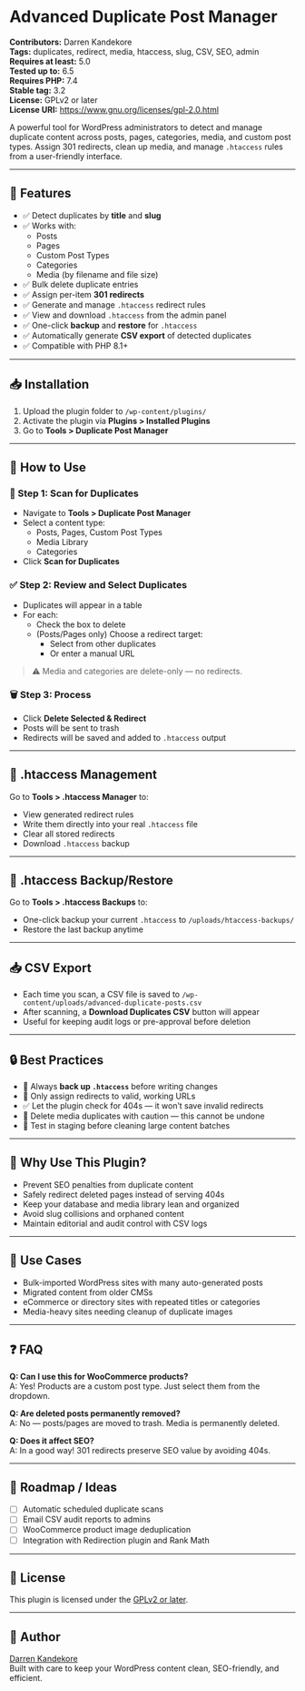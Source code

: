 # Advanced Duplicate Post Manager

**Contributors:** Darren Kandekore  
**Tags:** duplicates, redirect, media, htaccess, slug, CSV, SEO, admin  
**Requires at least:** 5.0  
**Tested up to:** 6.5  
**Requires PHP:** 7.4  
**Stable tag:** 3.2  
**License:** GPLv2 or later  
**License URI:** https://www.gnu.org/licenses/gpl-2.0.html  

A powerful tool for WordPress administrators to detect and manage duplicate content across posts, pages, categories, media, and custom post types. Assign 301 redirects, clean up media, and manage `.htaccess` rules from a user-friendly interface.

---

## 🔧 Features

- ✅ Detect duplicates by **title** and **slug**
- ✅ Works with:
  - Posts
  - Pages
  - Custom Post Types
  - Categories
  - Media (by filename and file size)
- ✅ Bulk delete duplicate entries
- ✅ Assign per-item **301 redirects**
- ✅ Generate and manage `.htaccess` redirect rules
- ✅ View and download `.htaccess` from the admin panel
- ✅ One-click **backup** and **restore** for `.htaccess`
- ✅ Automatically generate **CSV export** of detected duplicates
- ✅ Compatible with PHP 8.1+

---

## 📥 Installation

1. Upload the plugin folder to `/wp-content/plugins/`
2. Activate the plugin via **Plugins > Installed Plugins**
3. Go to **Tools > Duplicate Post Manager**

---

## 🚀 How to Use

### 📍 Step 1: Scan for Duplicates

- Navigate to **Tools > Duplicate Post Manager**
- Select a content type:
  - Posts, Pages, Custom Post Types
  - Media Library
  - Categories
- Click **Scan for Duplicates**

### ✅ Step 2: Review and Select Duplicates

- Duplicates will appear in a table
- For each:
  - Check the box to delete
  - (Posts/Pages only) Choose a redirect target:
    - Select from other duplicates
    - Or enter a manual URL

> ⚠️ Media and categories are delete-only — no redirects.

### 🗑️ Step 3: Process

- Click **Delete Selected & Redirect**
- Posts will be sent to trash
- Redirects will be saved and added to `.htaccess` output

---

## 📜 .htaccess Management

Go to **Tools > .htaccess Manager** to:

- View generated redirect rules
- Write them directly into your real `.htaccess` file
- Clear all stored redirects
- Download `.htaccess` backup

---

## 💾 .htaccess Backup/Restore

Go to **Tools > .htaccess Backups** to:

- One-click backup your current `.htaccess` to `/uploads/htaccess-backups/`
- Restore the last backup anytime

---

## 📥 CSV Export

- Each time you scan, a CSV file is saved to `/wp-content/uploads/advanced-duplicate-posts.csv`
- After scanning, a **Download Duplicates CSV** button will appear
- Useful for keeping audit logs or pre-approval before deletion

---

## 🔒 Best Practices

- 🔄 Always **back up `.htaccess`** before writing changes
- 📁 Only assign redirects to valid, working URLs
- ✅ Let the plugin check for 404s — it won’t save invalid redirects
- 🧹 Delete media duplicates with caution — this cannot be undone
- 🧪 Test in staging before cleaning large content batches

---

## 🧠 Why Use This Plugin?

- Prevent SEO penalties from duplicate content
- Safely redirect deleted pages instead of serving 404s
- Keep your database and media library lean and organized
- Avoid slug collisions and orphaned content
- Maintain editorial and audit control with CSV logs

---

## 💼 Use Cases

- Bulk-imported WordPress sites with many auto-generated posts
- Migrated content from older CMSs
- eCommerce or directory sites with repeated titles or categories
- Media-heavy sites needing cleanup of duplicate images

---

## ❓ FAQ

**Q: Can I use this for WooCommerce products?**  
A: Yes! Products are a custom post type. Just select them from the dropdown.

**Q: Are deleted posts permanently removed?**  
A: No — posts/pages are moved to trash. Media is permanently deleted.

**Q: Does it affect SEO?**  
A: In a good way! 301 redirects preserve SEO value by avoiding 404s.

---

## 🧩 Roadmap / Ideas

- [ ] Automatic scheduled duplicate scans
- [ ] Email CSV audit reports to admins
- [ ] WooCommerce product image deduplication
- [ ] Integration with Redirection plugin and Rank Math

---

## 📜 License

This plugin is licensed under the [GPLv2 or later](https://www.gnu.org/licenses/gpl-2.0.html).

---

## 👤 Author

[Darren Kandekore](https://github.com/dkandekore)  
Built with care to keep your WordPress content clean, SEO-friendly, and efficient.
